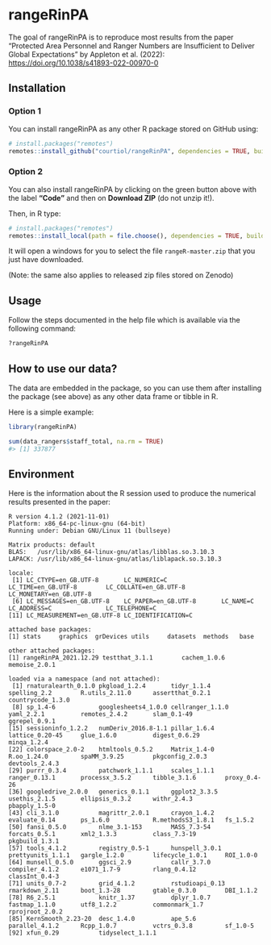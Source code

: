 
<!-- README.md is generated from README.Rmd. Please edit that file -->

# rangeRinPA

The goal of rangeRinPA is to reproduce most results from the paper
“Protected Area Personnel and Ranger Numbers are Insufficient to Deliver
Global Expectations” by Appleton et al. (2022):
<https://doi.org/10.1038/s41893-022-00970-0>

## Installation

### Option 1

You can install rangeRinPA as any other R package stored on GitHub
using:

``` r
# install.packages("remotes")
remotes::install_github("courtiol/rangeRinPA", dependencies = TRUE, build_vignettes = TRUE)
```

### Option 2

You can also install rangeRinPA by clicking on the green button above
with the label **“Code”** and then on **Download ZIP** (do not unzip
it!).

Then, in R type:

``` r
# install.packages("remotes")
remotes::install_local(path = file.choose(), dependencies = TRUE, build = TRUE, build_vignettes = TRUE)
```

It will open a windows for you to select the file `rangeR-master.zip`
that you just have downloaded.

(Note: the same also applies to released zip files stored on Zenodo)

## Usage

Follow the steps documented in the help file which is available via the
following command:

``` r
?rangeRinPA
```

## How to use our data?

The data are embedded in the package, so you can use them after
installing the package (see above) as any other data frame or tibble in
R.

Here is a simple example:

``` r
library(rangeRinPA)

sum(data_rangers$staff_total, na.rm = TRUE)
#> [1] 337877
```

## Environment

Here is the information about the R session used to produce the
numerical results presented in the paper:

``` text
R version 4.1.2 (2021-11-01)
Platform: x86_64-pc-linux-gnu (64-bit)
Running under: Debian GNU/Linux 11 (bullseye)

Matrix products: default
BLAS:   /usr/lib/x86_64-linux-gnu/atlas/libblas.so.3.10.3
LAPACK: /usr/lib/x86_64-linux-gnu/atlas/liblapack.so.3.10.3

locale:
 [1] LC_CTYPE=en_GB.UTF-8       LC_NUMERIC=C               LC_TIME=en_GB.UTF-8        LC_COLLATE=en_GB.UTF-8     LC_MONETARY=en_GB.UTF-8   
 [6] LC_MESSAGES=en_GB.UTF-8    LC_PAPER=en_GB.UTF-8       LC_NAME=C                  LC_ADDRESS=C               LC_TELEPHONE=C            
[11] LC_MEASUREMENT=en_GB.UTF-8 LC_IDENTIFICATION=C       

attached base packages:
[1] stats     graphics  grDevices utils     datasets  methods   base     

other attached packages:
[1] rangeRinPA_2021.12.29 testthat_3.1.1        cachem_1.0.6          memoise_2.0.1        

loaded via a namespace (and not attached):
 [1] rnaturalearth_0.1.0 pkgload_1.2.4       tidyr_1.1.4         spelling_2.2        R.utils_2.11.0      assertthat_0.2.1    countrycode_1.3.0  
 [8] sp_1.4-6            googlesheets4_1.0.0 cellranger_1.1.0    yaml_2.2.1          remotes_2.4.2       slam_0.1-49         ggrepel_0.9.1      
[15] sessioninfo_1.2.2   numDeriv_2016.8-1.1 pillar_1.6.4        lattice_0.20-45     glue_1.6.0          digest_0.6.29       minqa_1.2.4        
[22] colorspace_2.0-2    htmltools_0.5.2     Matrix_1.4-0        R.oo_1.24.0         spaMM_3.9.25        pkgconfig_2.0.3     devtools_2.4.3     
[29] purrr_0.3.4         patchwork_1.1.1     scales_1.1.1        ranger_0.13.1       processx_3.5.2      tibble_3.1.6        proxy_0.4-26       
[36] googledrive_2.0.0   generics_0.1.1      ggplot2_3.3.5       usethis_2.1.5       ellipsis_0.3.2      withr_2.4.3         pbapply_1.5-0      
[43] cli_3.1.0           magrittr_2.0.1      crayon_1.4.2        evaluate_0.14       ps_1.6.0            R.methodsS3_1.8.1   fs_1.5.2           
[50] fansi_0.5.0         nlme_3.1-153        MASS_7.3-54         forcats_0.5.1       xml2_1.3.3          class_7.3-19        pkgbuild_1.3.1     
[57] tools_4.1.2         registry_0.5-1      hunspell_3.0.1      prettyunits_1.1.1   gargle_1.2.0        lifecycle_1.0.1     ROI_1.0-0          
[64] munsell_0.5.0       ggsci_2.9           callr_3.7.0         compiler_4.1.2      e1071_1.7-9         rlang_0.4.12        classInt_0.4-3     
[71] units_0.7-2         grid_4.1.2          rstudioapi_0.13     rmarkdown_2.11      boot_1.3-28         gtable_0.3.0        DBI_1.1.2          
[78] R6_2.5.1            knitr_1.37          dplyr_1.0.7         fastmap_1.1.0       utf8_1.2.2          commonmark_1.7      rprojroot_2.0.2    
[85] KernSmooth_2.23-20  desc_1.4.0          ape_5.6             parallel_4.1.2      Rcpp_1.0.7          vctrs_0.3.8         sf_1.0-5           
[92] xfun_0.29           tidyselect_1.1.1 
```
